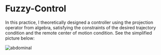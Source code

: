 # Fuzzy-Control
In this practice, I theoretically designed a controller using the projection operator from algebra, satisfying the constraints of the desired trajectory condition and the remote center of motion condition. See the simplified picture below:

![abdominal](https://github.com/SheZiyu/Fuzzy-Control/assets/98766434/d43dbe37-4047-46cd-a5d7-4d8291ef1638)
